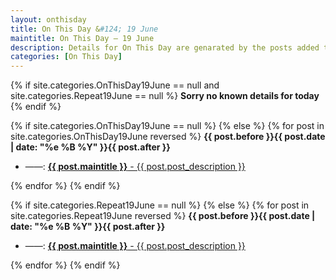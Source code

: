 ```yaml
---
layout: onthisday
title: On This Day &#124; 19 June
maintitle: On This Day — 19 June
description: Details for On This Day are genarated by the posts added to the website so the content is subject to changes/updates over time.
categories: [On This Day]
---
```


{% if site.categories.OnThisDay19June == null and site.categories.Repeat19June == null %}
<strong>Sorry no known details for today</strong>
{% endif %}

{% if site.categories.OnThisDay19June == null %}
{% else %}
{% for post in site.categories.OnThisDay19June reversed %}
<strong>{{ post.before }}{{ post.date | date: "%e %B %Y" }}{{ post.after }}</strong>
<ul>
<li> ——: <a href="{{ post.url }}"><strong>{{ post.maintitle }}</strong> - {{ post.post_description }}</a></li>
</ul>
{% endfor %}
{% endif %}

{% if site.categories.Repeat19June == null %}
{% else %}
{% for post in site.categories.Repeat19June reversed %}
<strong>{{ post.before }}{{ post.date | date: "%e %B %Y" }}{{ post.after }}</strong>
<ul>
<li> ——: <a href="{{ post.url }}"><strong>{{ post.maintitle }}</strong> - {{ post.post_description }}</a></li>
</ul>
{% endfor %}
{% endif %}
